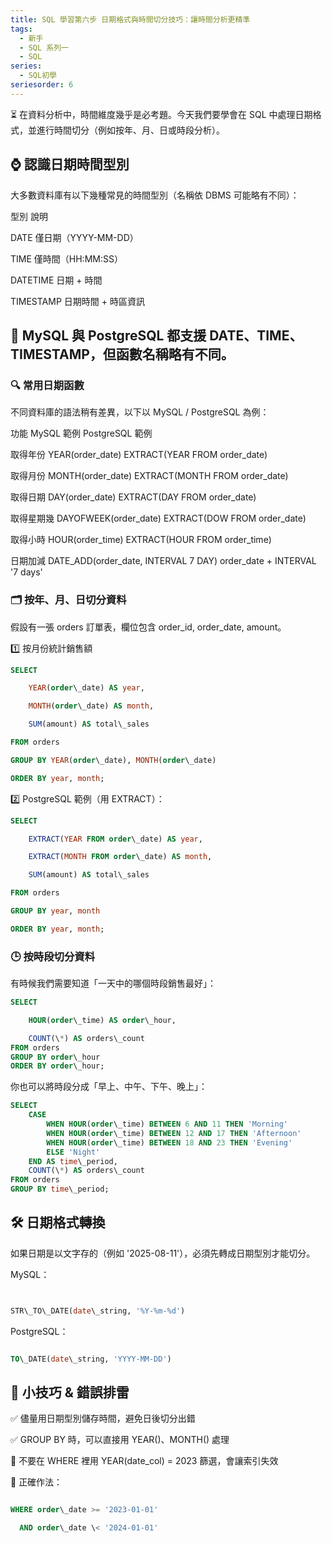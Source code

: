 ```yaml
---
title: SQL 學習第六步 日期格式與時間切分技巧：讓時間分析更精準
tags:
  - 新手
  - SQL 系列一
  - SQL
series:
  - SQL初學
seriesorder: 6
---
```


⏳ 在資料分析中，時間維度幾乎是必考題。今天我們要學會在 SQL 中處理日期格式，並進行時間切分（例如按年、月、日或時段分析）。

## ⌚ 認識日期時間型別

大多數資料庫有以下幾種常見的時間型別（名稱依 DBMS 可能略有不同）：

型別	說明

DATE	僅日期（YYYY-MM-DD）

TIME	僅時間（HH:MM:SS）

DATETIME	日期 + 時間

TIMESTAMP	日期時間 + 時區資訊

## 📌 MySQL 與 PostgreSQL 都支援 DATE、TIME、TIMESTAMP，但函數名稱略有不同。

### 🔍 常用日期函數

不同資料庫的語法稍有差異，以下以 MySQL / PostgreSQL 為例：

功能	MySQL 範例	PostgreSQL 範例

取得年份	YEAR(order\_date)	EXTRACT(YEAR FROM order\_date)

取得月份	MONTH(order\_date)	EXTRACT(MONTH FROM order\_date)

取得日期	DAY(order\_date)	EXTRACT(DAY FROM order\_date)

取得星期幾	DAYOFWEEK(order\_date)	EXTRACT(DOW FROM order\_date)

取得小時	HOUR(order\_time)	EXTRACT(HOUR FROM order\_time)

日期加減	DATE\_ADD(order\_date, INTERVAL 7 DAY)	order\_date + INTERVAL '7 days'

### 🗂️ 按年、月、日切分資料

假設有一張 orders 訂單表，欄位包含 order\_id, order\_date, amount。

1️⃣ 按月份統計銷售額

```sql
SELECT 

    YEAR(order\_date) AS year,

    MONTH(order\_date) AS month,

    SUM(amount) AS total\_sales

FROM orders

GROUP BY YEAR(order\_date), MONTH(order\_date)

ORDER BY year, month;
```
2️⃣ PostgreSQL 範例（用 EXTRACT）：

```sql
SELECT 

    EXTRACT(YEAR FROM order\_date) AS year,

    EXTRACT(MONTH FROM order\_date) AS month,

    SUM(amount) AS total\_sales

FROM orders

GROUP BY year, month

ORDER BY year, month;
```
### 🕒 按時段切分資料

有時候我們需要知道「一天中的哪個時段銷售最好」：

```sql
SELECT 

    HOUR(order\_time) AS order\_hour,

    COUNT(\*) AS orders\_count
FROM orders
GROUP BY order\_hour
ORDER BY order\_hour;
```
你也可以將時段分成「早上、中午、下午、晚上」：

```sql
SELECT 
    CASE 
        WHEN HOUR(order\_time) BETWEEN 6 AND 11 THEN 'Morning'
        WHEN HOUR(order\_time) BETWEEN 12 AND 17 THEN 'Afternoon'
        WHEN HOUR(order\_time) BETWEEN 18 AND 23 THEN 'Evening'
        ELSE 'Night'
    END AS time\_period,
    COUNT(\*) AS orders\_count
FROM orders
GROUP BY time\_period;
```
## 🛠 日期格式轉換

如果日期是以文字存的（例如 '2025-08-11'），必須先轉成日期型別才能切分。

MySQL：

```sql


STR\_TO\_DATE(date\_string, '%Y-%m-%d')
```
PostgreSQL：

```sql

TO\_DATE(date\_string, 'YYYY-MM-DD')
```
## 📌 小技巧 & 錯誤排雷

✅ 儘量用日期型別儲存時間，避免日後切分出錯

✅ GROUP BY 時，可以直接用 YEAR()、MONTH() 處理

🚫 不要在 WHERE 裡用 YEAR(date\_col) = 2023 篩選，會讓索引失效

🔧 正確作法：

```sql

WHERE order\_date >= '2023-01-01' 

  AND order\_date \< '2024-01-01'
```
